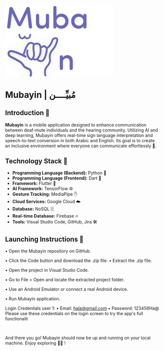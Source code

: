 <img src="assets/images/logo2.png" alt="Mubayin Logo" width="350"/>


#  Mubayin | مُبيِّــــن  
## **Introduction 🌟** 
**Mubayin**  is a mobile application designed to enhance communication between deaf-mute individuals and the hearing community. Utilizing AI and deep learning, Mubayin offers real-time sign language interpretation and speech-to-text conversion in both Arabic and English. Its goal is to create an inclusive environment where everyone can communicate effortlessly 💜.

## **Technology Stack 🌟** 
- **Programming Language (Backend):** Python 🐍
- **Programming Language (Frontend):** Dart 🎨
- **Framework:** Flutter 📱
- **AI Framework:** TensorFlow ⚙️
- **Gesture Tracking:** MediaPipe ✋
- **Cloud Services:** Google Cloud ☁️
- **Database:** NoSQL 🗄️
- **Real-time Database:** Firebase 🔥
- **Tools:** Visual Studio Code, GitHub, Jira 🛠️
  
## **Launching Instructions 🌟** 

• Open the Mubayin repository on GitHub.

• Click the Code button and download the .zip file.
• Extract the .zip file.

• Open the project in Visual Studio Code.

• Go to File > Open and locate the extracted project folder.

• Use an Android Emulator or connect a real Android device.

• Run Mubayin application.

Login Credentials
user 1:
• Email: hala@gmail.com
• Password: 123456Ha@
Please use these credentials on the login screen to try the app's full functionalit

<br>

And there you go! Mubayin should now be up and running on your local machine. Enjoy exploring 💜🌟 ! <br> 

